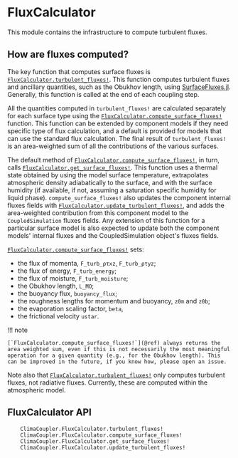# FluxCalculator

This module contains the infrastructure to compute turbulent fluxes.

## How are fluxes computed?

The key function that computes surface fluxes is
[`FluxCalculator.turbulent_fluxes!`](@ref). This function computes
turbulent fluxes and ancillary quantities, such as the Obukhov length, using
[SurfaceFluxes.jl](https://github.com/CliMA/SurfaceFluxes.jl). Generally, this
function is called at the end of each coupling step.

All the quantities computed in `turbulent_fluxes!` are calculated
separately for each surface type using the
[`FluxCalculator.compute_surface_fluxes!`](@ref) function. This function can be
extended by component models if they need specific type of flux calculation, and
a default is provided for models that can use the standard flux calculation.
The final result of `turbulent_fluxes!` is an area-weighted sum of
all the contributions of the various surfaces.

The default method of [`FluxCalculator.compute_surface_fluxes!`](@ref), in turn,
calls [`FluxCalculator.get_surface_fluxes!`](@ref). This function uses a thermal
state obtained by using the model surface temperature, extrapolates atmospheric
density adiabatically to the surface, and with the surface humidity (if
available, if not, assuming a saturation specific humidity for liquid phase).
`compute_surface_fluxes!` also updates the component internal fluxes fields with
[`FluxCalculator.update_turbulent_fluxes!`](@ref), and adds the area-weighted
contribution from this component model to the `CoupledSimulation` fluxes fields.
Any extension of this function for a particular surface model is also expected
to update both the component models' internal fluxes and the CoupledSimulation
object's fluxes fields.

[`FluxCalculator.compute_surface_fluxes!`](@ref) sets:
- the flux of momenta, `F_turb_ρτxz`, `F_turb_ρτyz`;
- the flux of energy, `F_turb_energy`;
- the flux of moisture, `F_turb_moisture`;
- the Obukhov length, `L_MO`;
- the buoyancy flux, `buoyancy_flux`;
- the roughness lengths for momentum and buoyancy, `z0m` and `z0b`;
- the evaporation scaling factor, `beta`,
- the frictional velocity `ustar`.

!!! note

    [`FluxCalculator.compute_surface_fluxes!`](@ref) always returns the area weighted sum, even if this is not necessarily the most meaningful operation for a given quantity (e.g., for the Obukhov length). This can be improved in the future, if you know how, please open an issue.

Note also that [`FluxCalculator.turbulent_fluxes!`](@ref) only
computes turbulent fluxes, not radiative fluxes. Currently, these are computed
within the atmospheric model.

## FluxCalculator API

```@docs
    ClimaCoupler.FluxCalculator.turbulent_fluxes!
    ClimaCoupler.FluxCalculator.compute_surface_fluxes!
    ClimaCoupler.FluxCalculator.get_surface_fluxes!
    ClimaCoupler.FluxCalculator.update_turbulent_fluxes!
```
